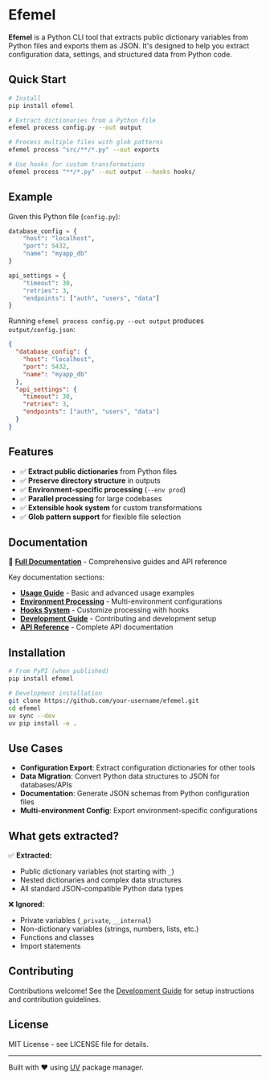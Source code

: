 # Efemel

**Efemel** is a Python CLI tool that extracts public dictionary variables from Python files and exports them as JSON. It's designed to help you extract configuration data, settings, and structured data from Python code.

## Quick Start

```bash
# Install
pip install efemel

# Extract dictionaries from a Python file
efemel process config.py --out output

# Process multiple files with glob patterns
efemel process "src/**/*.py" --out exports

# Use hooks for custom transformations
efemel process "**/*.py" --out output --hooks hooks/
```

## Example

Given this Python file (`config.py`):

```python
database_config = {
    "host": "localhost",
    "port": 5432,
    "name": "myapp_db"
}

api_settings = {
    "timeout": 30,
    "retries": 3,
    "endpoints": ["auth", "users", "data"]
}
```

Running `efemel process config.py --out output` produces `output/config.json`:

```json
{
  "database_config": {
    "host": "localhost",
    "port": 5432,
    "name": "myapp_db"
  },
  "api_settings": {
    "timeout": 30,
    "retries": 3,
    "endpoints": ["auth", "users", "data"]
  }
}
```

## Features

- ✅ **Extract public dictionaries** from Python files
- ✅ **Preserve directory structure** in outputs
- ✅ **Environment-specific processing** (`--env prod`)
- ✅ **Parallel processing** for large codebases
- ✅ **Extensible hook system** for custom transformations
- ✅ **Glob pattern support** for flexible file selection

## Documentation

📖 **[Full Documentation](../../wiki)** - Comprehensive guides and API reference

Key documentation sections:
- **[Usage Guide](../../wiki#usage)** - Basic and advanced usage examples
- **[Environment Processing](../../wiki#environment-specific-processing)** - Multi-environment configurations
- **[Hooks System](../../wiki/Hooks)** - Customize processing with hooks
- **[Development Guide](../../wiki/Development)** - Contributing and development setup
- **[API Reference](../../wiki/API-Reference)** - Complete API documentation

## Installation

```bash
# From PyPI (when published)
pip install efemel

# Development installation
git clone https://github.com/your-username/efemel.git
cd efemel
uv sync --dev
uv pip install -e .
```

## Use Cases

- **Configuration Export**: Extract configuration dictionaries for other tools
- **Data Migration**: Convert Python data structures to JSON for databases/APIs  
- **Documentation**: Generate JSON schemas from Python configuration files
- **Multi-environment Config**: Export environment-specific configurations

## What gets extracted?

✅ **Extracted:**
- Public dictionary variables (not starting with `_`)
- Nested dictionaries and complex data structures
- All standard JSON-compatible Python data types

❌ **Ignored:**
- Private variables (`_private`, `__internal`)  
- Non-dictionary variables (strings, numbers, lists, etc.)
- Functions and classes
- Import statements

## Contributing

Contributions welcome! See the [Development Guide](../../wiki/Development) for setup instructions and contribution guidelines.

## License

MIT License - see LICENSE file for details.

---

Built with ❤️ using [UV](https://github.com/astral-sh/uv) package manager.
